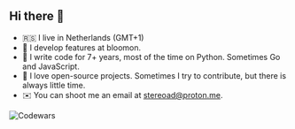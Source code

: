 ## Hi there 👋

- 🇷🇸 I live in Netherlands (GMT+1)
- 🐍 I develop features at bloomon.
- 🤖 I write code for 7+ years, most of the time on Python. Sometimes Go and JavaScript.
- 🚀 I love open-source projects. Sometimes I try to contribute, but there is always little time.
- ✉️ You can shoot me an email at stereoad@proton.me.


![Codewars](https://www.codewars.com/users/stereodamage/badges/large "Codewars")

<!--
**stereodamage/stereodamage** is a ✨ _special_ ✨ repository because its `README.md` (this file) appears on your GitHub profile.

Here are some ideas to get you started:

- 🔭 I’m currently working on ...
- 🌱 I’m currently learning ...
- 👯 I’m looking to collaborate on ...
- 🤔 I’m looking for help with ...
- 💬 Ask me about ...
- 📫 How to reach me: ...
- 😄 Pronouns: ...
- ⚡ Fun fact: ...
-->
